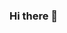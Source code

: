 ### Hi there 👋

<!--
**blayziken/blayziken** is a ✨ _special_ ✨ repository because its `README.md` (this file) appears on your GitHub profile.

Here are some ideas to get you started:

- 🔭 I’m currently working on ...
- 🌱 I’m currently learning ...
- 👯 I’m looking to collaborate on Flutter or NodeJS projects
- 🤔 I’m looking for help with ...
- 💬 Ask me about anything, I'm happy to help 
- 📫 How to reach me: kingtoluwalope@gmail.com
- 😄 Pronouns: ...
- ⚡ Fun fact: ...
-->
